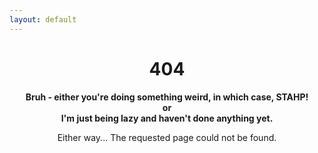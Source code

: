 ```yaml
---
layout: default
---
```


<div class="container" align=center>
  <h1>404</h1>

  <p><strong>Bruh - either you're doing something weird, in which case, STAHP!<br>
    or <br>
    I'm just being lazy and haven't done anything yet.</strong></p>
  <p>Either way... The requested page could not be found.</p>
</div>
